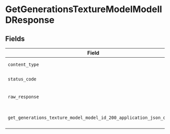# GetGenerationsTextureModelModelIDResponse


## Fields

| Field                                                                                                                                           | Type                                                                                                                                            | Required                                                                                                                                        | Description                                                                                                                                     |
| ----------------------------------------------------------------------------------------------------------------------------------------------- | ----------------------------------------------------------------------------------------------------------------------------------------------- | ----------------------------------------------------------------------------------------------------------------------------------------------- | ----------------------------------------------------------------------------------------------------------------------------------------------- |
| `content_type`                                                                                                                                  | *str*                                                                                                                                           | :heavy_check_mark:                                                                                                                              | HTTP response content type for this operation                                                                                                   |
| `status_code`                                                                                                                                   | *int*                                                                                                                                           | :heavy_check_mark:                                                                                                                              | HTTP response status code for this operation                                                                                                    |
| `raw_response`                                                                                                                                  | [requests.Response](https://requests.readthedocs.io/en/latest/api/#requests.Response)                                                           | :heavy_minus_sign:                                                                                                                              | Raw HTTP response; suitable for custom response parsing                                                                                         |
| `get_generations_texture_model_model_id_200_application_json_object`                                                                            | [Optional[GetGenerationsTextureModelModelID200ApplicationJSON]](../../models/operations/getgenerationstexturemodelmodelid200applicationjson.md) | :heavy_minus_sign:                                                                                                                              | Responses for GET /api/rest/v1/generations-texture/model/{modelId}                                                                              |